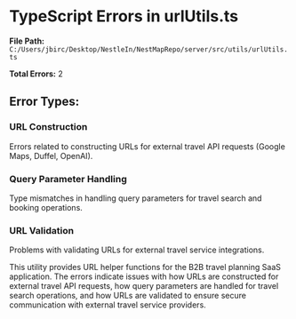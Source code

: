 # TypeScript Errors in urlUtils.ts

**File Path:** `C:/Users/jbirc/Desktop/NestleIn/NestMapRepo/server/src/utils/urlUtils.ts`

**Total Errors:** 2

## Error Types:

### URL Construction
Errors related to constructing URLs for external travel API requests (Google Maps, Duffel, OpenAI).

### Query Parameter Handling
Type mismatches in handling query parameters for travel search and booking operations.

### URL Validation
Problems with validating URLs for external travel service integrations.

This utility provides URL helper functions for the B2B travel planning SaaS application. The errors indicate issues with how URLs are constructed for external travel API requests, how query parameters are handled for travel search operations, and how URLs are validated to ensure secure communication with external travel service providers.
